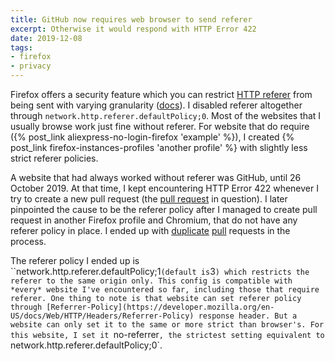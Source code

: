 ```yaml
---
title: GitHub now requires web browser to send referer
excerpt: Otherwise it would respond with HTTP Error 422
date: 2019-12-08
tags:
- firefox
- privacy
---
```


Firefox offers a security feature which you can restrict [HTTP referer](https://developer.mozilla.org/en-US/docs/Web/HTTP/Headers/Referer) from being sent with varying granularity ([docs](https://wiki.mozilla.org/Security/Referrer)). I disabled referer altogether through `network.http.referer.defaultPolicy;0`. Most of the websites that I usually browse work just fine without referer. For website that do require ({% post_link aliexpress-no-login-firefox 'example' %}), I created {% post_link firefox-instances-profiles 'another profile' %} with slightly less strict referer policies.

A website that had always worked without referer was GitHub, until 26 October 2019. At that time, I kept encountering HTTP Error 422 whenever I try to create a new pull request (the [pull request](https://github.com/hexojs/hexo/pull/3800) in question). I later pinpointed the cause to be the referer policy after I managed to create pull request in another Firefox profile and Chromium, that do not have any referer policy in place. I ended up with [duplicate](https://github.com/hexojs/hexo/pull/3801) [pull](https://github.com/hexojs/hexo/pull/3802) requests in the process.

The referer policy I ended up is ``network.http.referer.defaultPolicy;1` (default is `3`) which restricts the referer to the same origin only. This config is compatible with *every* website I've encountered so far, including those that require referer. One thing to note is that website can set referer policy through [Referrer-Policy](https://developer.mozilla.org/en-US/docs/Web/HTTP/Headers/Referrer-Policy) response header. But a website can only set it to the same or more strict than browser's. For this website, I set it `no-referrer`, the strictest setting equivalent to `network.http.referer.defaultPolicy;0`.
